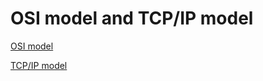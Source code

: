 # OSI model and TCP/IP model

[OSI model](OSI%20model%20and%20TCP%20IP%20model%2019edf40dd4ca809dbdc0eef06bf1b0e2/OSI%20model%2019edf40dd4ca80d196e0feee14077044.md)

[TCP/IP model](OSI%20model%20and%20TCP%20IP%20model%2019edf40dd4ca809dbdc0eef06bf1b0e2/TCP%20IP%20model%2019edf40dd4ca809289f1f545917780d0.md)